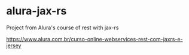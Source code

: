 # alura-jax-rs

Project from Alura's course of rest with jax-rs

<a>https://www.alura.com.br/curso-online-webservices-rest-com-jaxrs-e-jersey</a>
